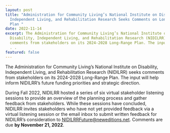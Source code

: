 ```yaml
---
layout: post
title: "Administration for Community Living’s National Institute on Disability,
  Independent Living, and Rehabilitation Research Seeks Comments on Long-Range
  Plan "
date: 2022-11-14
excerpt: The Administration for Community Living’s National Institute on
  Disability, Independent Living, and Rehabilitation Research (NIDILRR) seeks
  comments from stakeholders on its 2024-2028 Long-Range Plan. The input will .
  . .
featured: false
---
```

The Administration for Community Living’s National Institute on Disability, Independent Living, and Rehabilitation Research (NIDILRR) seeks comments from stakeholders on its 2024-2028 Long-Range Plan. The input will help inform NIDILRR’s future funding priorities and strategic direction. 

During Fall 2022, NIDILRR hosted a series of six virtual stakeholder listening sessions to provide an overview of the planning process and gather feedback from stakeholders. While these sessions have concluded, NIDILRR invites stakeholders who have not yet provided feedback via a virtual listening session or the email inbox to submit written feedback for NIDILRR’s consideration to [NIDILRRFuture@neweditions.net](mailto:NIDILRRFuture@neweditions.net). Comments are due **by November 21, 2022**.